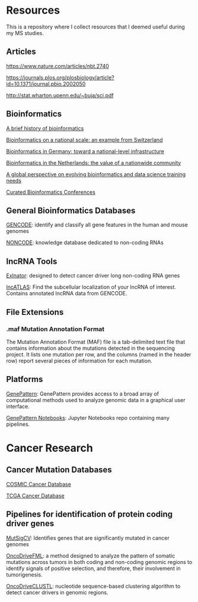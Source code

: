 # Resources

This is a repository where I collect resources that I deemed useful during my MS studies.

## Articles

https://www.nature.com/articles/nbt.2740

https://journals.plos.org/plosbiology/article?id=10.1371/journal.pbio.2002050

http://stat.wharton.upenn.edu/~buja/sci.pdf



## Bioinformatics

[A brief history of bioinformatics](https://academic.oup.com/bib/article/20/6/1981/5066445)

[Bioinformatics on a national scale: an example from Switzerland](https://academic.oup.com/bib/article/20/2/361/3922240)

[Bioinformatics in Germany: toward a national-level infrastructure](https://academic.oup.com/bib/article/20/2/370/3738742)

[Bioinformatics in the Netherlands: the value of a nationwide community](https://academic.oup.com/bib/article/20/2/375/4159449)

[A global perspective on evolving bioinformatics and data science training needs](https://academic.oup.com/bib/article/20/2/398/4096809)

[Curated Bioinformatics Conferences](https://docs.google.com/spreadsheets/d/1_dAyUts51jgici9dy-l0IVPypUCRvmLsVXSrmVEXjoI/edit#gid=0)


[]()

## General Bioinformatics Databases

[GENCODE](https://www.gencodegenes.org/#): identify and classify all gene features in the human and mouse genomes 

[NONCODE](http://www.noncode.org/): knowledge database dedicated to non-coding RNAs


## lncRNA Tools

[ExInator](https://github.com/alanzos/ExInAtor): designed to detect cancer driver long non-coding RNA genes


[lncATLAS](https://lncatlas.crg.eu/): Find the subcellular localization of your lncRNA of interest. Contains annotated lncRNA data from GENCODE.



## File Extensions

### .maf Mutation Annotation Format

The Mutation Annotation Format (MAF) file is a tab-delimited text file that contains information about the mutations detected in the sequencing project. It lists one mutation per row, and the columns (named in the header row) report several pieces of information for each mutation.


## Platforms

[GenePattern](https://www.genepattern.org/#): GenePattern provides access to a broad array of computational methods used to analyze genomic data in a graphical user interface. 

[GenePattern Notebooks](https://notebook.genepattern.org/): Jupyter Notebooks repo containing many pipelines.

# Cancer Research

## Cancer Mutation Databases

[COSMIC Cancer Database](https://cancer.sanger.ac.uk/cosmic/download)

[TCGA Cancer Database](https://portal.gdc.cancer.gov/)


## Pipelines for identification of protein coding driver genes

[MutSigCV](https://www.genepattern.org/modules/docs/MutSigCV): Identifies genes that are significantly mutated in cancer genomes

[OncoDriveFML](https://bbglab.irbbarcelona.org/oncodrivefml/home): a method designed to analyze the pattern of somatic mutations across tumors in both coding and non-coding genomic regions to identify signals of positive selection, and therefore, their involvement in tumorigenesis.

[OncoDriveCLUSTL](https://bbglab.irbbarcelona.org/oncodriveclustl/home): nucleotide sequence-based clustering algorithm to detect cancer drivers in genomic regions.